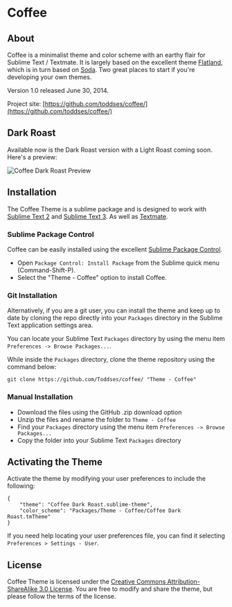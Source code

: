 # Coffee

## About

Coffee is a minimalist theme and color scheme with an earthy flair for Sublime Text / Textmate. It is largely based on the excellent theme [Flatland](https://github.com/thinkpixellab/flatland), which is in turn based on [Soda](https://github.com/buymeasoda/soda-theme). Two great places to start if you're developing your own themes.

Version 1.0 released June 30, 2014.

Project site: [https://github.com/toddses/coffee/](https://github.com/toddses/coffee/)

## Dark Roast

Available now is the Dark Roast version with a Light Roast coming soon. Here's a preview:

![Coffee Dark Roast Preview](https://raw.github.com/toddses/coffee/master/screenshot.png)

## Installation

The Coffee Theme is a sublime package and is designed to work with [Sublime Text 2](http://www.sublimetext.com/2) and [Sublime Text 3](http://www.sublimetext.com/3). As well as [Textmate](http://macromates.com/).

### Sublime Package Control

Coffee can be easily installed using the excellent [Sublime Package Control](https://sublime.wbond.net/).

* Open `Package Control: Install Package` from the Sublime quick menu (Command-Shift-P).
* Select the "Theme - Coffee" option to install Coffee.

### Git Installation

Alternatively, if you are a git user, you can install the theme and keep up to date by cloning the repo directly into your `Packages` directory in the Sublime Text application settings area.

You can locate your Sublime Text `Packages` directory by using the menu item `Preferences -> Browse Packages...`.

While inside the `Packages` directory, clone the theme repository using the command below:

    git clone https://github.com/Toddses/coffee/ "Theme - Coffee"

### Manual Installation

* Download the files using the GitHub .zip download option
* Unzip the files and rename the folder to `Theme - Coffee`
* Find your `Packages` directory using the menu item  `Preferences -> Browse Packages...`
* Copy the folder into your Sublime Text `Packages` directory

## Activating the Theme

Activate the theme by modifying your user preferences to include the following:

    {
        "theme": "Coffee Dark Roast.sublime-theme",
        "color_scheme": "Packages/Theme - Coffee/Coffee Dark Roast.tmTheme"
    }

If you need help locating your user preferences file, you can find it selecting `Preferences > Settings - User`.

## License

Coffee Theme is licensed under the [Creative Commons Attribution-ShareAlike 3.0 License](http://creativecommons.org/licenses/by-sa/3.0/). You are free to modify and share the theme, but please follow the terms of the license.